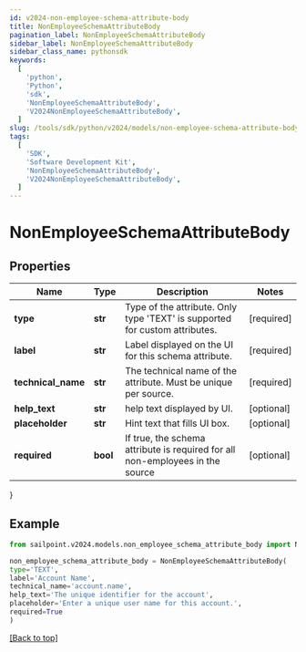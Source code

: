 ```yaml
---
id: v2024-non-employee-schema-attribute-body
title: NonEmployeeSchemaAttributeBody
pagination_label: NonEmployeeSchemaAttributeBody
sidebar_label: NonEmployeeSchemaAttributeBody
sidebar_class_name: pythonsdk
keywords:
  [
    'python',
    'Python',
    'sdk',
    'NonEmployeeSchemaAttributeBody',
    'V2024NonEmployeeSchemaAttributeBody',
  ]
slug: /tools/sdk/python/v2024/models/non-employee-schema-attribute-body
tags:
  [
    'SDK',
    'Software Development Kit',
    'NonEmployeeSchemaAttributeBody',
    'V2024NonEmployeeSchemaAttributeBody',
  ]
---
```


# NonEmployeeSchemaAttributeBody

## Properties

| Name | Type | Description | Notes |
| --- | --- | --- | --- |
| **type** | **str** | Type of the attribute. Only type 'TEXT' is supported for custom attributes. | [required] |
| **label** | **str** | Label displayed on the UI for this schema attribute. | [required] |
| **technical_name** | **str** | The technical name of the attribute. Must be unique per source. | [required] |
| **help_text** | **str** | help text displayed by UI. | [optional] |
| **placeholder** | **str** | Hint text that fills UI box. | [optional] |
| **required** | **bool** | If true, the schema attribute is required for all non-employees in the source | [optional] |

}

## Example

```python
from sailpoint.v2024.models.non_employee_schema_attribute_body import NonEmployeeSchemaAttributeBody

non_employee_schema_attribute_body = NonEmployeeSchemaAttributeBody(
type='TEXT',
label='Account Name',
technical_name='account.name',
help_text='The unique identifier for the account',
placeholder='Enter a unique user name for this account.',
required=True
)

```

[[Back to top]](#)
